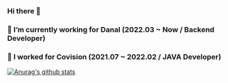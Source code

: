 ### Hi there 👋
### 🔭 I’m currently working for Danal (2022.03 ~ Now / Backend Developer)
### 🏢 I worked for Covision (2021.07 ~ 2022.02 / JAVA Developer)
[![Anurag's github stats](https://github-readme-stats.vercel.app/api?username=LeeYuHwan)](https://github.com/anuraghazra/github-readme-stats)
<!--
**LeeYuHwan/LeeYuHwan** is a ✨ _special_ ✨ repository because its `README.md` (this file) appears on your GitHub profile.

Here are some ideas to get you started:

- 🔭 I’m currently working on ...
- 🌱 I’m currently learning ...
- 👯 I’m looking to collaborate on ...
- 🤔 I’m looking for help with ...
- 💬 Ask me about ...
- 📫 How to reach me: ...
- 😄 Pronouns: ...
- ⚡ Fun fact: ...
-->
